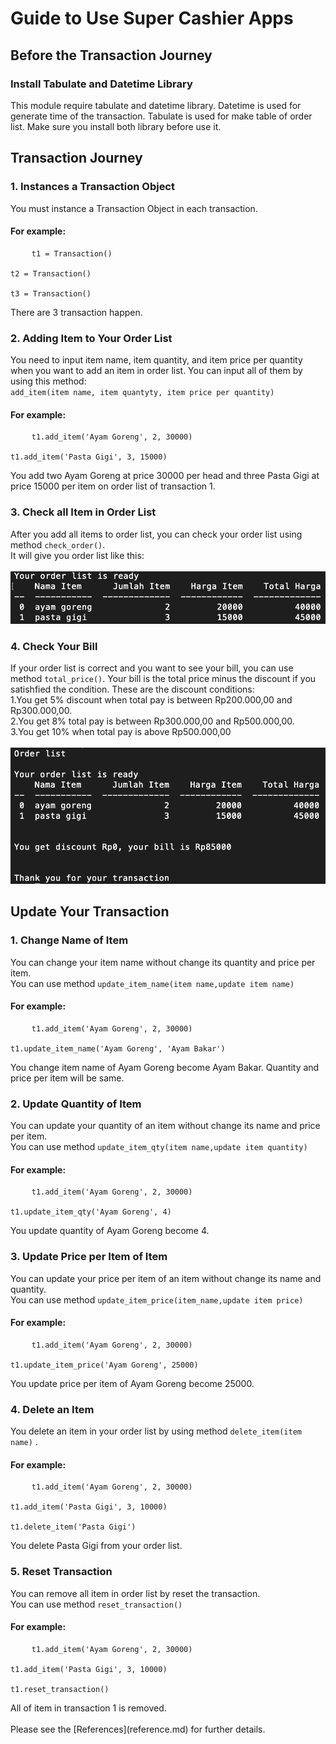 # Guide to Use Super Cashier Apps

## Before the Transaction Journey

### Install Tabulate and Datetime Library

This module require tabulate and datetime library. Datetime is used for generate time of the transaction.
Tabulate is used for make table of order list. Make sure you install both library before use it.

## Transaction Journey

### 1. Instances a Transaction Object

You must instance a Transaction Object in each transaction.

<h4>For example:</h4>
<pre>
    <code>t1 = Transaction() 
    <br>t2 = Transaction() 
    <br>t3 = Transaction() </code> 
</pre>
There are 3 transaction happen.

### 2. Adding Item to Your Order List

You need to input item name, item quantity, and item price per quantity when you want to add an item in order list. You can input all of them by using this method:
<br>`add_item(item name, item quantyty, item price per quantity)`

<h4>For example:</h4>
<pre>
    <code>t1.add_item('Ayam Goreng', 2, 30000) 
    <br>t1.add_item('Pasta Gigi', 3, 15000)  </code> 
</pre>
You add two Ayam Goreng at price 30000 per head and three Pasta Gigi at price 15000 per item on order list of transaction 1.

### 3. Check all Item in Order List

After you add all items to order list, you can check your order list using method `check_order()`.
<br>It will give you order list like this:
<br>
<br>
![Image title](order_list.png)

### 4. Check Your Bill

If your order list is correct and you want to see your bill, you can use method `total_price()`.
Your bill is the total price minus the discount if you satishfied the condition.
These are the discount conditions:
<br>1.You get 5% discount when total pay is between Rp200.000,00 and Rp300.000,00.
<br>2.You get 8% total pay is between Rp300.000,00 and Rp500.000,00.
<br>3.You get 10% when total pay is above Rp500.000,00
<br>
<br>
![Image title](total_price.png)

## Update Your Transaction

### 1. Change Name of Item

You can change your item name without change its quantity and price per item.
<br> You can use method `update_item_name(item name,update item name)`

<h4>For example:</h4>
<pre>
    <code>t1.add_item('Ayam Goreng', 2, 30000) 
    <br>t1.update_item_name('Ayam Goreng', 'Ayam Bakar')  </code> 
</pre>
You change item name of Ayam Goreng become Ayam Bakar. Quantity and price per item will be same.

### 2. Update Quantity of Item

You can update your quantity of an item without change its name and price per item.
<br> You can use method `update_item_qty(item name,update item quantity)`

<h4>For example:</h4>
<pre>
    <code>t1.add_item('Ayam Goreng', 2, 30000) 
    <br>t1.update_item_qty('Ayam Goreng', 4)  </code> 
</pre>
You update quantity of Ayam Goreng become 4.

### 3. Update Price per Item of Item

You can update your price per item of an item without change its name and quantity.
<br> You can use method `update_item_price(item_name,update item price)`

<h4>For example:</h4>
<pre>
    <code>t1.add_item('Ayam Goreng', 2, 30000) 
    <br>t1.update_item_price('Ayam Goreng', 25000)  </code> 
</pre>
You update price per item of Ayam Goreng become 25000.

### 4. Delete an Item

You delete an item in your order list by using method `delete_item(item name)` .

<h4>For example:</h4>
<pre>
    <code>t1.add_item('Ayam Goreng', 2, 30000) 
    <br>t1.add_item('Pasta Gigi', 3, 10000) 
    <br>t1.delete_item('Pasta Gigi')  </code> 
</pre>
You delete Pasta Gigi from your order list.

### 5. Reset Transaction

You can remove all item in order list by reset the transaction.
<br>You can use method `reset_transaction()`

<h4>For example:</h4>
<pre>
    <code>t1.add_item('Ayam Goreng', 2, 30000) 
    <br>t1.add_item('Pasta Gigi', 3, 10000) 
    <br>t1.reset_transaction() </code> 
</pre>
All of item in transaction 1 is removed.
<br>
<br>
Please see the [References](reference.md) for further details.
